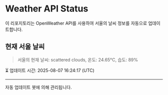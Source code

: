 
# Weather API Status

이 리포지토리는 OpenWeather API를 사용하여 서울의 날씨 정보를 자동으로 업데이트합니다.

## 현재 서울 날씨
> 서울의 현재 날씨: scattered clouds, 온도: 24.65°C, 습도: 89%

⏳ 업데이트 시간: 2025-08-07 16:24:17 (UTC)

---
자동 업데이트 봇에 의해 관리됩니다.
